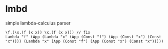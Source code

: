 # lmbd

simple lambda-calculus parser

```
\f.(\x.(f (x x)) \x.(f (x x))) // fix
Lambda "f" (App (Lambda "x" (App (Const "f") (App (Const "x") (Const "x")))) (Lambda "x" (App (Const "f") (App (Const "x") (Const "x")))))
```

